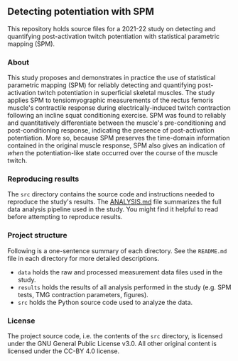 ## Detecting potentiation with SPM

This repository holds source files for a 2021-22 study on detecting and quantifying post-activation twitch potentiation with statistical parametric mapping (SPM).

### About 

This study proposes and demonstrates in practice the use of statistical parametric mapping (SPM) for reliably detecting and quantifying post-activation twitch potentiation in superficial skeletal muscles.
The study applies SPM to tensiomyographic measurements of the rectus femoris muscle's contractile response during electrically-induced twitch contraction following an incline squat conditioning exercise. SPM was found to reliably and quantitatively differentiate between the muscle's pre-conditioning and post-conditioning response, indicating the presence of post-activation potentiation.
More so, because SPM preserves the time-domain information contained in the original muscle response, SPM also gives an indication of *when* the potentiation-like state occurred over the course of the muscle twitch.

### Reproducing results

The `src` directory contains the source code and instructions needed to reproduce the study's results.
The [ANALYSIS.md](ANALYSIS.md) file summarizes the full data analysis pipeline used in the study.
You might find it helpful to read before attempting to reproduce results.

### Project structure

Following is a one-sentence summary of each directory.
See the `README.md` file in each directory for more detailed descriptions.

- `data` holds the raw and processed measurement data files used in the study.
- `results` holds the results of all analysis performed in the study (e.g. SPM tests, TMG contraction parameters, figures).
- `src` holds the Python source code used to analyze the data.

### License

The project source code, i.e. the contents of the `src` directory, is licensed under the GNU General Public License v3.0.
All other original content is licensed under the CC-BY 4.0 license.
